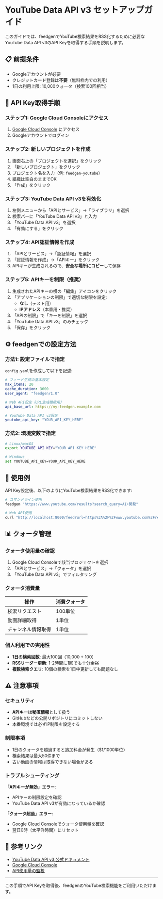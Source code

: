 # YouTube Data API v3 セットアップガイド

このガイドでは、feedgenでYouTube検索結果をRSS化するために必要なYouTube Data API v3のAPI Keyを取得する手順を説明します。

## 📋 前提条件

- Googleアカウントが必要
- クレジットカード登録は**不要**（無料枠内での利用）
- 1日の利用上限: 10,000クォータ（検索100回相当）

## 🔧 API Key取得手順

### ステップ1: Google Cloud Consoleにアクセス

1. [Google Cloud Console](https://console.cloud.google.com/) にアクセス
2. Googleアカウントでログイン

### ステップ2: 新しいプロジェクトを作成

1. 画面右上の「プロジェクトを選択」をクリック
2. 「新しいプロジェクト」をクリック
3. プロジェクト名を入力（例: `feedgen-youtube`）
4. 組織は空白のままでOK
5. 「作成」をクリック

### ステップ3: YouTube Data API v3を有効化

1. 左側メニューから「APIとサービス」→「ライブラリ」を選択
2. 検索バーに「YouTube Data API v3」と入力
3. 「YouTube Data API v3」を選択
4. 「有効にする」をクリック

### ステップ4: API認証情報を作成

1. 「APIとサービス」→「認証情報」を選択
2. 「認証情報を作成」→「APIキー」をクリック
3. APIキーが生成されるので、**安全な場所にコピー**して保存

### ステップ5: APIキーを制限（推奨）

1. 生成されたAPIキーの横の「編集」アイコンをクリック
2. 「アプリケーションの制限」で適切な制限を設定:
   - **なし**（テスト用）
   - **IPアドレス**（本番用・推奨）
3. 「APIの制限」で「キーを制限」を選択
4. 「YouTube Data API v3」のみチェック
5. 「保存」をクリック

## ⚙️ feedgenでの設定方法

### 方法1: 設定ファイルで指定

`config.yaml`を作成して以下を記述:

```yaml
# フィード生成の基本設定
max_items: 20
cache_duration: 3600
user_agent: "feedgen/1.0"

# Web API設定（URL生成機能用） 
api_base_url: https://my-feedgen.example.com

# YouTube Data API v3設定
youtube_api_key: "YOUR_API_KEY_HERE"
```

### 方法2: 環境変数で指定

```bash
# Linux/macOS
export YOUTUBE_API_KEY="YOUR_API_KEY_HERE"

# Windows
set YOUTUBE_API_KEY=YOUR_API_KEY_HERE
```

## 🚀 使用例

API Key設定後、以下のようにYouTube検索結果をRSS化できます:

```bash
# コマンドライン使用
feedgen "https://www.youtube.com/results?search_query=AI+開発"

# Web API使用
curl "http://localhost:8000/feed?url=https%3A%2F%2Fwww.youtube.com%2Fresults%3Fsearch_query%3DAI%2B%E9%96%8B%E7%99%BA"
```

## 📊 クォータ管理

### クォータ使用量の確認

1. Google Cloud Consoleで該当プロジェクトを選択
2. 「APIとサービス」→「クォータ」を選択
3. 「YouTube Data API v3」でフィルタリング

### クォータ消費量

| 操作 | 消費クォータ |
|------|-------------|
| 検索リクエスト | 100単位 |
| 動画詳細取得 | 1単位 |
| チャンネル情報取得 | 1単位 |

### 個人利用での実用性

- **1日の検索回数**: 最大100回（10,000 ÷ 100）
- **RSSリーダー更新**: 1-2時間に1回でも十分余裕
- **複数検索クエリ**: 10個の検索を1日中更新しても問題なし

## ⚠️ 注意事項

### セキュリティ

- **APIキーは秘匿情報**として扱う
- GitHubなどの公開リポジトリにコミットしない
- 本番環境では必ずIP制限を設定する

### 制限事項

- 1日のクォータを超過すると追加料金が発生（$1/1000単位）
- 検索結果は最大50件まで
- 古い動画の情報は取得できない場合がある

### トラブルシューティング

**「APIキーが無効」エラー**:
- APIキーの制限設定を確認
- YouTube Data API v3が有効になっているか確認

**「クォータ超過」エラー**:
- Google Cloud Consoleでクォータ使用量を確認
- 翌日0時（太平洋時間）にリセット

## 🔗 参考リンク

- [YouTube Data API v3 公式ドキュメント](https://developers.google.com/youtube/v3)
- [Google Cloud Console](https://console.cloud.google.com/)
- [API使用量の監視](https://console.cloud.google.com/apis/dashboard)

---

この手順でAPI Keyを取得後、feedgenのYouTube検索機能をご利用いただけます。